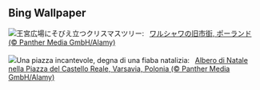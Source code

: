 ## Bing Wallpaper
![](https://www.bing.com/th?id=OHR.WarsawChristmas_JA-JP1330837754_UHD.jpg&w=1000)王宮広場にそびえ立つクリスマスツリー:&nbsp;&ensp;[ワルシャワの旧市街, ポーランド (© Panther Media GmbH/Alamy)](https://www.bing.com/th?id=OHR.WarsawChristmas_JA-JP1330837754_UHD.jpg)
<br><br/>
![](https://www.bing.com/th?id=OHR.WarsawChristmas_IT-IT0745258849_UHD.jpg&w=1000)Una piazza incantevole, degna di una fiaba natalizia:&nbsp;&ensp;[Albero di Natale nella Piazza del Castello Reale, Varsavia, Polonia (© Panther Media GmbH/Alamy)](https://www.bing.com/th?id=OHR.WarsawChristmas_IT-IT0745258849_UHD.jpg)
<br><br/>
